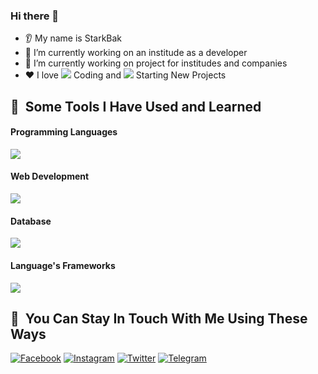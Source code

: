 ### Hi there 👋
* 👂 My name is StarkBak
* 🔭 I’m currently working on an institude as a developer
* 🌱 I’m currently working on project for institudes and companies 
* ❤️ I love <img src="https://cdn3.iconfinder.com/data/icons/basic-ui-elements-2-4-filled-outline-45/512/Basic_UI_Elements_2.4_-_Filled_Outline_-_45-13-16.png"> Coding and <img src="https://cdn1.iconfinder.com/data/icons/education-bright-fill/60/007_-_Chalkboard-16.png"> Starting New Projects

<h2> 🚀 &nbsp;Some Tools I Have Used and Learned</h2>
<h4>Programming Languages</h4>
<img src="https://skillicons.dev/icons?i=py,java,cpp,php" />
<h4>Web Development</h4>
<img src="https://skillicons.dev/icons?i=html,css,js" />
<h4>Database</h4>
<img src="https://skillicons.dev/icons?i=sqlite,mysql,mongodb" />
<h4>Language's Frameworks</h4>
<img src="https://skillicons.dev/icons?i=jquery,bootstrap,flask" />

<h2> 🚀 &nbsp;You Can Stay In Touch With Me Using These Ways</h2>
<p>
  <a href="" target="blank"><img src="https://cdn1.iconfinder.com/data/icons/logotypes/32/square-facebook-64.png" alt="Facebook"></a>
  <a href="https://www.instagram.com/starkbaktec/" target="blank"><img src="https://cdn2.iconfinder.com/data/icons/social-media-applications/64/social_media_applications_3-instagram-64.png" alt="Instagram"></a>
  <a href="https://twitter.com/StarkBakTec" target="blank"><img src="https://cdn2.iconfinder.com/data/icons/social-media-2285/512/1_Twitter_colored_svg-64.png" alt="Twitter"></a>
  <a href="https://t.me/StarkBak" target="blank"><img src="https://cdn3.iconfinder.com/data/icons/social-icons-33/512/Telegram-64.png" alt="Telegram"></a>
</p>
